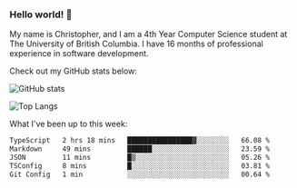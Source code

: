 ### Hello world! 👋
My name is Christopher, and I am a 4th Year Computer Science student at The University of British Columbia. I have 16 months of professional experience in software development.


Check out my GitHub stats below: 

![GitHub stats](https://github-readme-stats-chrishadrian.vercel.app/api?username=chrishadrian&hide=contribs,issues&count_private=true&show_icons=true&theme=tokyonight)

![Top Langs](https://github-readme-stats-chrishadrian.vercel.app/api/top-langs/?username=chrishadrian&exclude_repo=prodify,cpsc221&layout=compact&theme=tokyonight&langs_count=4)

What I've been up to this week:
<!--START_SECTION:waka-->

```txt
TypeScript   2 hrs 18 mins   ████████████████▓░░░░░░░░   66.08 %
Markdown     49 mins         ██████░░░░░░░░░░░░░░░░░░░   23.59 %
JSON         11 mins         █▒░░░░░░░░░░░░░░░░░░░░░░░   05.26 %
TSConfig     8 mins          █░░░░░░░░░░░░░░░░░░░░░░░░   03.81 %
Git Config   1 min           ░░░░░░░░░░░░░░░░░░░░░░░░░   00.64 %
```

<!--END_SECTION:waka-->
<!-- [![willianrod's wakatime stats](https://github-readme-stats.vercel.app/api/wakatime?username=chrishadrian)](https://github.com/anuraghazra/github-readme-stats) -->

<!--
- 🔭 I’m currently working on ...
- 🌱 I’m currently learning ...
- 👯 I’m looking to collaborate on ...
- 🤔 I’m looking for help with ...
- 💬 Ask me about ...
- 📫 How to reach me: ...
- 😄 Pronouns: ...
- ⚡ Fun fact: ...
-->
